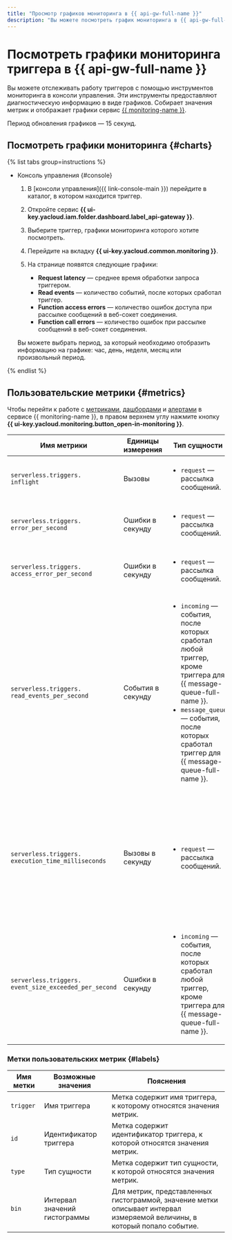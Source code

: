 ```yaml
---
title: "Просмотр графиков мониторинга в {{ api-gw-full-name }}"
description: "Вы можете посмотреть график мониторинга в {{ api-gw-full-name }} с помощью консоли управления, для этого выберите сервис {{ api-gw-full-name }}, нажмите на триггер, графики мониторинга которого вы хотите посмотреть."
---
```


# Посмотреть графики мониторинга триггера в {{ api-gw-full-name }}

 Вы можете отслеживать работу триггеров с помощью инструментов мониторинга в консоли управления. Эти инструменты предоставляют диагностическую информацию в виде графиков. Собирает значения метрик и отображает графики сервис [{{ monitoring-name }}](../../../monitoring/). 

Период обновления графиков — 15 секунд.

## Посмотреть графики мониторинга {#charts}

{% list tabs group=instructions %}

- Консоль управления {#console}

    1. В [консоли управления]({{ link-console-main }}) перейдите в каталог, в котором находится триггер.

    1. Откройте сервис **{{ ui-key.yacloud.iam.folder.dashboard.label_api-gateway }}**.

    1. Выберите триггер, графики мониторинга которого хотите посмотреть.

    1. Перейдите на вкладку **{{ ui-key.yacloud.common.monitoring }}**.

    1. На странице появятся следующие графики:

        * **Request latency** — среднее время обработки запроса триггером.
        * **Read events** — количество событий, после которых сработал триггер.
        * **Function access errors** — количество ошибок доступа при рассылке сообщений в веб-сокет соединения.
        * **Function call errors** — количество ошибок при рассылке сообщений в веб-сокет соединения.

    Вы можете выбрать период, за который необходимо отобразить информацию на графике: час, день, неделя, месяц или произвольный период.

{% endlist %}

## Пользовательские метрики {#metrics}

Чтобы перейти к работе с [метриками](../../../monitoring/concepts/data-model.md#metric), [дашбордами](../../../monitoring/concepts/visualization/dashboard.md) и [алертами](../../../monitoring/concepts/alerting.md#alert) в сервисе {{ monitoring-name }}, в правом верхнем углу нажмите кнопку **{{ ui-key.yacloud.monitoring.button_open-in-monitoring }}**.

| Имя метрики | Единицы измерения | Тип сущности                                                                                                                                                                                                                                                                                                                   | Пояснения                                                                                                                                                          |
|----|----|--------------------------------------------------------------------------------------------------------------------------------------------------------------------------------------------------------------------------------------------------------------------------------------------------------------------------------|--------------------------------------------------------------------------------------------------------------------------------------------------------------------|
| `serverless.triggers.`<br/>`inflight` | Вызовы | <ul><li>`request` — рассылка сообщений.</li></ul>                                                                                                                                                                                                                                                                              | Количество одновременно выполняющихся рассылок сообщений.                                                                                                          |
| `serverless.triggers.`<br/>`error_per_second` | Ошибки в секунду | <ul><li>`request` — рассылка сообщений.</li></ul>                                                                                                              | Частота возникновения ошибок при рассылке сообщений.                                                                                                               |
| `serverless.triggers.`<br/>`access_error_per_second` | Ошибки в секунду | <ul><li>`request` — рассылка сообщений.</li></ul>                                                                                                              | Частота возникновения ошибок доступа при рассылке сообщений.                                                                                                       |
| `serverless.triggers.`<br/>`read_events_per_second` | События в секунду | <ul><li>`incoming` — события, после которых сработал любой триггер, кроме триггера для {{ message-queue-full-name }}.</li><li>`message_queue` — события, после которых сработал триггер для {{ message-queue-full-name }}.</li></ul> | Частота возникновения событий, после которых срабатывает триггер.                                                                                                  |
| `serverless.triggers.`<br/>`execution_time_milliseconds` | Вызовы в секунду | <ul><li>`request` — рассылка сообщений.</li></ul>                                                                                                                                                                                                                                                                               | Гистограмма распределения частоты рассылки сообщений по времени обработки запроса в миллисекундах. Интервалы времени обработки запроса представлены в метке `bin`. |
| `serverless.triggers.`<br/>`event_size_exceeded_per_second` | Ошибки в секунду | <ul><li>`incoming` — события, после которых сработал любой триггер, кроме триггера для {{ message-queue-full-name }}.                                                                                                                                                                                                          | Частота возникновения ошибок при превышении лимита на размер сообщения.                                                                                            |

### Метки пользовательских метрик {#labels}

| Имя метки | Возможные значения | Пояснения |
|----|----|----|
| `trigger` | Имя триггера | Метка содержит имя триггера, к которому относятся значения метрик. |
| `id` | Идентификатор триггера | Метка содержит идентификатор триггера, к которой относятся значения метрик. |
| `type` | Тип сущности | Метка содержит тип сущности, к которой относятся значения метрик. |
| `bin` | Интервал значений гистограммы | Для метрик, представленных гистограммой, значение метки описывает интервал измеряемой величины, в который попало событие. |
